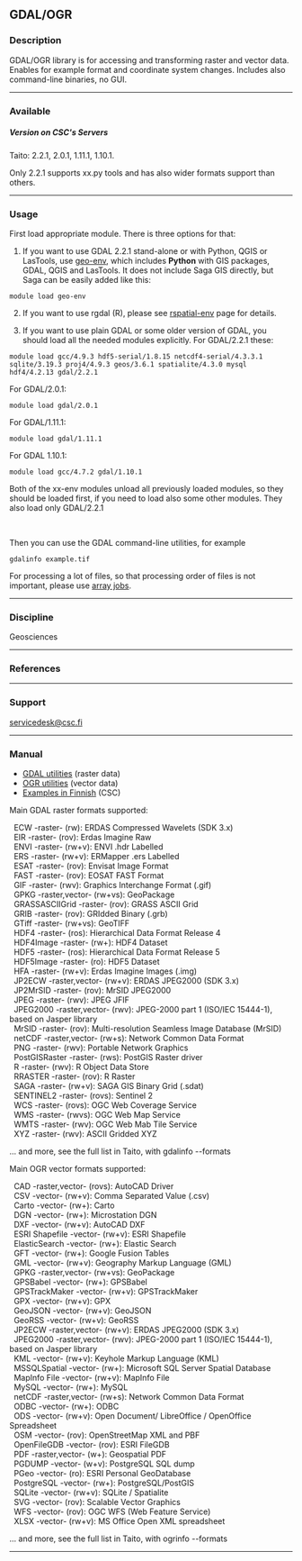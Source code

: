 ## GDAL/OGR

### Description

GDAL/OGR library is for accessing and transforming raster and vector
data. Enables for example format and coordinate system changes. Includes
also command-line binaries, no GUI.

------------------------------------------------------------------------

### Available

##### Version on CSC's Servers

Taito: 2.2.1, 2.0.1, 1.11.1, 1.10.1.

Only 2.2.1 supports xx.py tools and has also wider formats support than
others.

------------------------------------------------------------------------

### Usage

First load appropriate module. There is three options for that:

1) If you want to use GDAL 2.2.1 stand-alone or with Python, QGIS or
LasTools, use [geo-env], which includes **Python** with GIS packages,
GDAL, QGIS and LasTools. It does not include Saga GIS directly, but Saga
can be easily added like this:

`module load geo-env`

2) If you want to use rgdal (R), please see [rspatial-env] page for
details.

3) If you want to use plain GDAL or some older version of GDAL, you
should load all the needed modules explicitly. For GDAL/2.2.1 these:

`module load gcc/4.9.3 hdf5-serial/1.8.15 netcdf4-serial/4.3.3.1 sqlite/3.19.3 proj4/4.9.3 geos/3.6.1 spatialite/4.3.0 mysql hdf4/4.2.13 gdal/2.2.1`

For GDAL/2.0.1:

~~~~ formatted
module load gdal/2.0.1
~~~~

For GDAL/1.11.1:

~~~~ formatted
module load gdal/1.11.1
~~~~

For GDAL 1.10.1:

~~~~ formatted
module load gcc/4.7.2 gdal/1.10.1
~~~~

Both of the xx-env modules unload all previously loaded modules, so they
should be loaded first, if you need to load also some other modules.
They also load only GDAL/2.2.1

 

Then you can use the GDAL command-line utilities, for example

`gdalinfo example.tif`

For processing a lot of files, so that processing order of files is not
important, please use [array jobs].

------------------------------------------------------------------------

### Discipline

Geosciences  

------------------------------------------------------------------------

### References

------------------------------------------------------------------------

### Support

servicedesk@csc.fi

------------------------------------------------------------------------

### Manual

-   [GDAL utilities] (raster data)
-   [OGR utilities] (vector data)
-   <span id="yui_patched_v3_11_0_1_1441351426219_790">[Examples in
    Finnish] (CSC)</span>

Main GDAL raster formats supported:

  ECW -raster- (rw): ERDAS Compressed Wavelets (SDK 3.x)  
  EIR -raster- (rov): Erdas Imagine Raw  
  ENVI -raster- (rw+v): ENVI .hdr Labelled  
  ERS -raster- (rw+v): ERMapper .ers Labelled  
  ESAT -raster- (rov): Envisat Image Format  
  FAST -raster- (rov): EOSAT FAST Format  
  GIF -raster- (rwv): Graphics Interchange Format (.gif)  
  GPKG -raster,vector- (rw+vs): GeoPackage  
  GRASSASCIIGrid -raster- (rov): GRASS ASCII Grid  
  GRIB -raster- (rov): GRIdded Binary (.grb)  
  GTiff -raster- (rw+vs): GeoTIFF  
  HDF4 -raster- (ros): Hierarchical Data Format Release 4  
  HDF4Image -raster- (rw+): HDF4 Dataset  
  HDF5 -raster- (ros): Hierarchical Data Format Release 5  
  HDF5Image -raster- (ro): HDF5 Dataset  
  HFA -raster- (rw+v): Erdas Imagine Images (.img)  
  JP2ECW -raster,vector- (rw+v): ERDAS JPEG2000 (SDK 3.x)  
  JP2MrSID -raster- (rov): MrSID JPEG2000  
  JPEG -raster- (rwv): JPEG JFIF  
  JPEG2000 -raster,vector- (rwv): JPEG-2000 part 1 (ISO/IEC 15444-1),
based on Jasper library  
  MrSID -raster- (rov): Multi-resolution Seamless Image Database
(MrSID)  
  netCDF -raster,vector- (rw+s): Network Common Data Format    
  PNG -raster- (rwv): Portable Network Graphics  
  PostGISRaster -raster- (rws): PostGIS Raster driver  
  R -raster- (rwv): R Object Data Store  
  RRASTER -raster- (rov): R Raster  
  SAGA -raster- (rw+v): SAGA GIS Binary Grid (.sdat)  
  SENTINEL2 -raster- (rovs): Sentinel 2  
  WCS -raster- (rovs): OGC Web Coverage Service  
  WMS -raster- (rwvs): OGC Web Map Service  
  WMTS -raster- (rwv): OGC Web Mab Tile Service  
  XYZ -raster- (rwv): ASCII Gridded XYZ

... and more, see the full list in Taito, with gdalinfo --formats

Main OGR vector formats supported:

  CAD -raster,vector- (rovs): AutoCAD Driver  
  CSV -vector- (rw+v): Comma Separated Value (.csv)  
  Carto -vector- (rw+): Carto  
  DGN -vector- (rw+): Microstation DGN  
  DXF -vector- (rw+v): AutoCAD DXF  
  ESRI Shapefile -vector- (rw+v): ESRI Shapefile  
  ElasticSearch -vector- (rw+): Elastic Search  
  GFT -vector- (rw+): Google Fusion Tables  
  GML -vector- (rw+v): Geography Markup Language (GML)  
  GPKG -raster,vector- (rw+vs): GeoPackage  
  GPSBabel -vector- (rw+): GPSBabel  
  GPSTrackMaker -vector- (rw+v): GPSTrackMaker  
  GPX -vector- (rw+v): GPX  
  GeoJSON -vector- (rw+v): GeoJSON  
  GeoRSS -vector- (rw+v): GeoRSS  
  JP2ECW -raster,vector- (rw+v): ERDAS JPEG2000 (SDK 3.x)  
  JPEG2000 -raster,vector- (rwv): JPEG-2000 part 1 (ISO/IEC 15444-1),
based on Jasper library  
  KML -vector- (rw+v): Keyhole Markup Language (KML)  
  MSSQLSpatial -vector- (rw+): Microsoft SQL Server Spatial Database  
  MapInfo File -vector- (rw+v): MapInfo File  
  MySQL -vector- (rw+): MySQL  
  netCDF -raster,vector- (rw+s): Network Common Data Format    
  ODBC -vector- (rw+): ODBC  
  ODS -vector- (rw+v): Open Document/ LibreOffice / OpenOffice
Spreadsheet  
  OSM -vector- (rov): OpenStreetMap XML and PBF  
  OpenFileGDB -vector- (rov): ESRI FileGDB  
  PDF -raster,vector- (w+): Geospatial PDF  
  PGDUMP -vector- (w+v): PostgreSQL SQL dump  
  PGeo -vector- (ro): ESRI Personal GeoDatabase  
  PostgreSQL -vector- (rw+): PostgreSQL/PostGIS  
  SQLite -vector- (rw+v): SQLite / Spatialite  
  SVG -vector- (rov): Scalable Vector Graphics  
  WFS -vector- (rov): OGC WFS (Web Feature Service)  
  XLSX -vector- (rw+v): MS Office Open XML spreadsheet

... and more, see the full list in Taito, with ogrinfo --formats

------------------------------------------------------------------------

  [geo-env]: https://research.csc.fi/-/geo-env
  [rspatial-env]: https://research.csc.fi/-/rspatial-env
  [array jobs]: https://research.csc.fi/taito-array-jobs
  [GDAL utilities]: http://www.gdal.org/gdal_utilities.html
  [OGR utilities]: http://www.gdal.org/ogr_utilities.html
  [Examples in Finnish]: https://research.csc.fi/gdal_ogr
